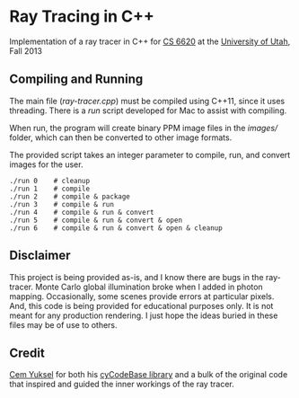 Ray Tracing in C++
==================

Implementation of a ray tracer in C++ for [CS 6620](http://www.cemyuksel.com/courses/utah/cs6620/) at the [University of Utah](http://www.utah.edu/), Fall 2013


Compiling and Running
---------------------

The main file (*ray-tracer.cpp*) must be compiled using C++11, since it uses threading. There is a *run* script developed for Mac to assist with compiling.

When run, the program will create binary PPM image files in the *images/* folder, which can then be converted to other image formats.

The provided script takes an integer parameter to compile, run, and convert images for the user.

    ./run 0    # cleanup
    ./run 1    # compile
    ./run 2    # compile & package
    ./run 3    # compile & run
    ./run 4    # compile & run & convert
    ./run 5    # compile & run & convert & open
    ./run 6    # compile & run & convert & open & cleanup


Disclaimer
----------

This project is being provided as-is, and I know there are bugs in the ray-tracer. Monte Carlo global illumination broke when I added in photon mapping. Occasionally, some scenes provide errors at particular pixels. And, this code is being provided for educational purposes only. It is not meant for any production rendering. I just hope the ideas buried in these files may be of use to others.


Credit
------

[Cem Yuksel](http://www.cemyuksel.com/) for both his [cyCodeBase library](http://www.cemyuksel.com/cyCodeBase/) and a bulk of the original code that inspired and guided the inner workings of the ray tracer.
